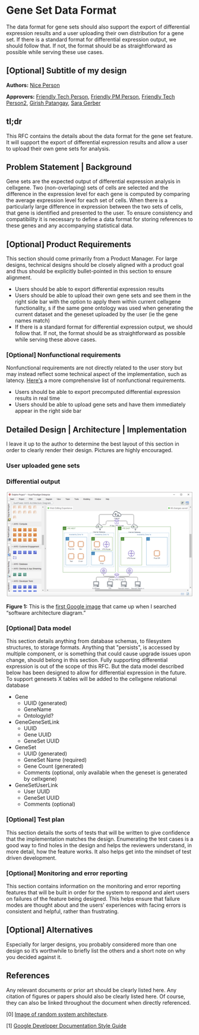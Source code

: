 # Gene Set Data Format

The data format for gene sets should also support the export of differential expression results and a user uploading 
their own distribution for a gene set. If there is a standard format for differential expression output, we should 
follow that. If not, the format should be as straightforward as possible while serving these use cases.




## [Optional] Subtitle of my design 

**Authors:** [Nice Person](mailto:some.nice.person@chanzuckerberg.com)

**Approvers:** [Friendly Tech Person](mailto:some.nice.person@chanzuckerberg.com), [Friendly PM Person](mailto:some.nice.person@chanzuckerberg.com), [Friendly Tech Person2](mailto:some.nice.person@chanzuckerberg.com), [Girish Patangay](mailto:girish.patangay@chanzuckerberg.com), [Sara Gerber](mailto:sara.gerber@chanzuckerberg.com) 

## tl;dr 

This RFC contains the details about the data format for the gene set feature. It will support the export of differential
 expression results and allow a user to upload their own gene sets for analysis. 
## Problem Statement | Background

Gene sets are the expected output of differential expression analysis in cellxgene. Two (non-overlaping) sets of cells 
are selected and the difference in the expression level for each gene is computed by comparing the average 
expression level for each set of cells. When there is a particularly large difference in expression between the two sets of 
cells, that gene is identified and presented to the user. To ensure consistency and compatibility it is necessary to define a 
data format for storing references to these genes and any accompanying statistical data. 

## [Optional] Product Requirements

This section should come primarily from a Product Manager. For large designs, technical designs should be closely aligned with a product goal and thus should be explicitly bullet-pointed in this section to ensure alignment.
- Users should be able to export differential expression results
- Users should be able to upload their own gene sets and see them in the right side bar with the option to apply them within current cellxgene functionality, s if the same gene ontology was used when generating the current dataset and the geneset uploaded by the user (ie the gene names match) 
- If there is a standard format for differential expression output, we should follow that. If not, the format should be as straightforward as possible while serving these above cases.

### [Optional] Nonfunctional requirements

Nonfunctional requirements are not directly related to the user story but may instead reflect some technical aspect of the implementation, such as latency. [Here's](https://en.wikipedia.org/wiki/Non-functional_requirement) a more comprehensive list of nonfunctional requirements.
- Users should be able to export precomputed differential expression results in real time
- Users should be able to upload gene sets and have them immediately appear in the right side bar

## Detailed Design | Architecture | Implementation

I leave it up to the author to determine the best layout of this section in order to clearly render their design. Pictures are highly encouraged.

### User uploaded gene sets

### Differential output

![Sample Architecture](imgs/sample_architecture.png)


**Figure 1:** This is the [first Google image](https://www.visual-paradigm.com/features/aws-architecture-diagram-tool/) that came up when I searched “software architecture diagram.”


### [Optional] Data model

This section details anything from database schemas, to filesystem structures, to storage formats. Anything that "persists", is accessed by multiple component, or is something that could cause upgrade issues upon change, should belong in this section.
Fully supporting differential expression is out of the scope of this RFC. But the data model described below has been designed to allow for differential expression in the future.
To support genesets X tables will be added to the cellxgene relational database
- Gene
   - UUID (generated)
   - GeneName
   - OntologyId?
- GeneGeneSetLink
   - UUID
   - Gene UUID
   - GeneSet UUID
- GeneSet
   - UUID (generated)
   - GeneSet Name (required)
   - Gene Count (generated)
   - Comments (optional, only available when the geneset is generated by cellxgene)
- GeneSetUserLink
   - User UUID
   - GeneSet UUID
   - Comments (optional)


### [Optional] Test plan

This section details the sorts of tests that will be written to give confidence that the implementation matches the design. Enumerating the test cases is a good way to find holes in the design and helps the reviewers understand, in more detail, how the feature works. It also helps get into the mindset of test driven development.


### [Optional] Monitoring and error reporting

This section contains information on the monitoring and error reporting features that will be built in order for the system to respond and alert users on failures of the feature being designed. This helps ensure that failure modes are thought about and the users' experiences with facing errors is consistent and helpful, rather than frustrating.


## [Optional] Alternatives

Especially for larger designs, you probably considered more than one design so it’s worthwhile to briefly list the others and a short note on why you decided against it.


## References

Any relevant documents or prior art should be clearly listed here. Any citation of figures or papers should also be clearly listed here. Of course, they can also be linked throughout the document when directly referenced.

[0] [Image of random system architecture](https://www.visual-paradigm.com/features/aws-architecture-diagram-tool/).

[1] [Google Developer Documentation Style Guide](https://developers.google.com/style/highlights#introduction_1)
